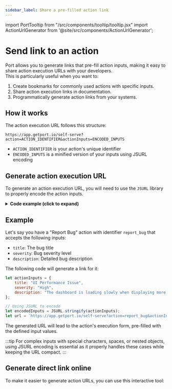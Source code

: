 ```yaml
---
sidebar_label: Share a pre-filled action link
---
```


import PortTooltip from "/src/components/tooltip/tooltip.jsx"
import ActionUrlGenerator from '@site/src/components/ActionUrlGenerator';

# Send link to an action

Port allows you to generate links that pre-fill action inputs, making it easy to share action execution URLs with your developers.  
This is particularly useful when you want to:

1. Create bookmarks for commonly used actions with specific inputs.
2. Share action execution links in documentation.
3. Programmatically generate action links from your systems.

## How it works

The action execution URL follows this structure:
```
https://app.getport.io/self-serve?action=ACTION_IDENTIFIER&actionInputs=ENCODED_INPUTS
```

- `ACTION_IDENTIFIER` is your action's unique identifier
- `ENCODED_INPUTS` is a minified version of your inputs using JSURL encoding

## Generate action execution URL

To generate an action execution URL, you will need to use the `JSURL` library to properly encode the action inputs.

<details>
<summary><b>Code example (click to expand)</b></summary>

```javascript
// Load jsurl2 library
let script = document.createElement('script');
script.src = "https://cdn.jsdelivr.net/npm/jsurl2";
document.head.appendChild(script);

script.onload = function() {
    // Your action inputs
    let actionInputs = {
        input1: "value1",
        input2: "value2"
    };

    // Encode the inputs
    let encodedInputs = JSURL.stringify(actionInputs);
    
    // Generate the full URL
    let actionIdentifier = "your_action_id";
    let url = `https://app.getport.io/self-serve?action=${actionIdentifier}&actionInputs=${encodedInputs}`;
    
    console.log("Action URL:", url);
};
```
</details>

## Example

Let's say you have a "Report Bug" action with identifier `report_bug` that accepts the following inputs:
- `title`: The bug title
- `severity`: Bug severity level
- `description`: Detailed bug description

The following code will generate a link for it:

```javascript
let actionInputs = {
    title: "UI Performance Issue",
    severity: "High",
    description: "The dashboard is loading slowly when displaying more than 100 items"
};

// Using JSURL to encode
let encodedInputs = JSURL.stringify(actionInputs);
let url = `https://app.getport.io/self-serve?action=report_bug&actionInputs=${encodedInputs}`;
```

The generated URL will lead to the action's execution form, pre-filled with the defined input values.

:::tip
For complex inputs with special characters, spaces, or nested objects, using JSURL encoding is essential as it properly handles these cases while keeping the URL compact.
:::

## Generate direct link online

To make it easier to generate action URLs, you can use this interactive tool:

<ActionUrlGenerator />